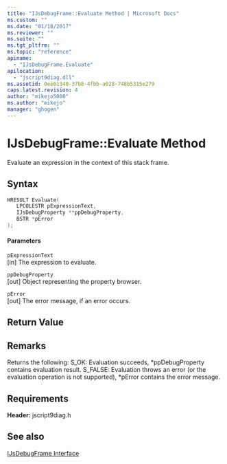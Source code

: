 ```yaml
---
title: "IJsDebugFrame::Evaluate Method | Microsoft Docs"
ms.custom: ""
ms.date: "01/18/2017"
ms.reviewer: ""
ms.suite: ""
ms.tgt_pltfrm: ""
ms.topic: "reference"
apiname: 
  - "IJsDebugFrame.Evaluate"
apilocation: 
  - "jscript9diag.dll"
ms.assetid: 0ee61340-37b8-4fbb-a028-748b5315e279
caps.latest.revision: 4
author: "mikejo5000"
ms.author: "mikejo"
manager: "ghogen"
---
```

# IJsDebugFrame::Evaluate Method
Evaluate an expression in the context of this stack frame.  
  
## Syntax  
  
```cpp
HRESULT Evaluate(  
   LPCOLESTR pExpressionText,  
   IJsDebugProperty **ppDebugProperty,  
   BSTR *pError  
);  
```  
  
#### Parameters  
 `pExpressionText`  
 [in] The expression to evaluate.  
  
 `ppDebugProperty`  
 [out] Object representing the property browser.  
  
 `pError`  
 [out] The error message, if an error occurs.  
  
## Return Value  
  
## Remarks  
 Returns the following: S_OK: Evaluation succeeds, *ppDebugProperty contains evaluation result. S_FALSE: Evaluation throws an error (or the evaluation operation is not supported), \*pError contains the error message.  
  
## Requirements  
 **Header:** jscript9diag.h  
  
## See also  
 [IJsDebugFrame Interface](../../winscript/reference/ijsdebugframe-interface.md)